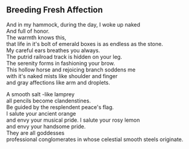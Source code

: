 Breeding Fresh Affection
------------------------
And in my hammock, during the day, I woke up naked  
And full of honor.  
The warmth knows this,  
that life in it's bolt of emerald boxes is as endless as the stone.  
My careful ears breathes you always.  
The putrid railroad track is hidden on your leg.  
The serenity forms in fashioning your brow.  
This hollow horse and rejoicing branch soddens me  
with it's naked mists like shoulder and finger  
and gray affections like arm and droplets.  
  
A smooth salt -like lamprey  
all pencils become clandenstines.  
Be guided by the resplendent peace's flag.  
I salute your ancient orange  
and envy your musical pride. I salute your rosy lemon  
and envy your handsome pride.  
They are all goddesses  
professional conglomerates in whose celestial smooth steels originate.  
